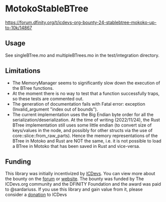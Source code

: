 # MotokoStableBTree
https://forum.dfinity.org/t/icdevs-org-bounty-24-stablebtree-mokoko-up-to-10k/14867

## Usage

See singleBTree.mo and multipleBTrees.mo in the test/integration directory.

## Limitations
 - The MemoryManager seems to significantly slow down the execution of the BTree functions.
 - At the moment there is no way to test that a function successfully traps, so these tests are commented out.
 - The generation of documentation fails with Fatal error: exception (Invalid_argument "index out of bounds").
 - The current implementation uses the Big Endian byte order for all the serialization/deserialization. At the time of writing (2022/11/24), the Rust BTree implementation still uses some little endian (to convert size of keys/values in the node, and possibly for other structs via the use of core::slice::from_raw_parts). Hence the memory representations of the BTree in Motoko and Rust are NOT the same, i.e. it is not possible to load a BTree in Motoko that has been saved in Rust and vice-versa.

## Funding

This library was initially incentivized by [ICDevs](https://icdevs.org/). You can view more about the bounty on the [forum](https://forum.dfinity.org/t/completed-icdevs-org-bounty-24-stablebtree-mokoko-up-to-10k/14867/23) or [website](https://icdevs.org/bounties/2022/08/14/Motoko-StableBTree.html). The bounty was funded by The ICDevs.org community and the DFINITY Foundation and the award was paid to @sardariuss. If you use this library and gain value from it, please consider a [donation](https://icdevs.org/donations.html) to ICDevs